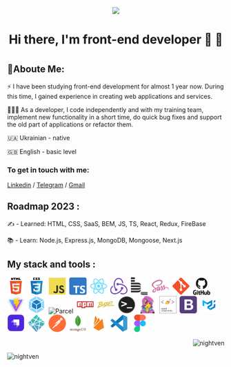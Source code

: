 <div id="header" align="center">
  <img src="https://media.giphy.com/media/4KzpjLvJjJknJ5Xuak/giphy.gif" width="100"/>
</div>
<h1 align="center">Hi there, I'm front-end developer 🤝 🤙<h1>

<h2>💁Aboute Me:</h2>
<div>
  <p>⚡️ I have been studying front-end development for almost 1 year now. During this time, I gained experience in creating web applications and services.</p>
  <p>👩🏼‍💻 As a developer, I code independently and with my training team, implement new functionality in a short time, do quick bug fixes and support the old part of applications or refactor them.</p>
<p>🇺🇦 Ukrainian - native</p>
<p>🇬🇧 English - basic level</p>
</div>

<h3 align="left">To get in touch with me:</h3>
<p align="left">
 <a href="https://www.linkedin.com/in/vitaliybeyar/)" target="_blank" rel="noreferrer">Linkedin</a> /
 <a href="https://t.me/nightven" target="_blank" rel="noreferrer">Telegram</a> /
 <a href="mailto:vitaliy.beyar@gmail.com" target="_blank" rel="noreferrer">Gmail</a>
</p>


<h2>Roadmap 2023 :</h2>
<p>✍️ - Learned: HTML, CSS, SaaS, BEM, JS, TS, React, Redux, FireBase</p>
<p>📚 - Learn: Node.js, Express.js, MongoDB, Mongoose, Next.js</p>
<h2>My stack and tools :</h2>
<div>
  <img src="./images/html5-original.svg" title="HTML5" alt="HTML5" width="40" height="40"/>&nbsp;
  <img src="./images/css3-original.svg"  title="CSS3" alt="CSS3" width="40" height="40"/>&nbsp;
  <img src="./images/javascript-original.svg"  title="JS" alt="JS" width="40" height="40"/>&nbsp;
  <img src="./images/typescript.png"  title="TS" alt="TS" width="40" height="40"/>&nbsp;
  <img src="./images/react-original.svg"  title="React" alt="React" width="40" height="40"/>&nbsp;
  <img src="./images/redux-original.svg"  title="Redux" alt="Redux" width="40" height="40"/>&nbsp;
  <img src="./images/bem-original.svg" title="Bem" alt="Bem" width="40" height="40"/>&nbsp;
  <img src="./images/sass-original.svg" title="Sass" alt="Sass" width="40" height="40"/>&nbsp;
  <img src="./images/git-original.svg" title="Git" alt="Git" width="40" height="40"/>&nbsp;
  <img src="./images/github-original.svg" title="GitHub"  alt="GitHub" width="40"/>&nbsp;
  <img src="./images/vite-original.png" title="Vite" alt="Vite" width="40" height="40"/>&nbsp;
  <img src="./images/webpack-original.svg" title="Webpack" alt="Webpack" width="40" height="40"/>&nbsp;
  <img src="./images/parcel-original.avif" title="Parcel" alt="Parcel" width="40" height="40"/>&nbsp;
  <img src="./images/npm-original.svg" title="Npm" alt="Npm" width="40" height="40"/>&nbsp;
  <img src="./images/babel-original.svg" title="Babel" alt="Babel" width="40" height="40"/>&nbsp;
  <img src="./images/terminal-original.png" title="Terminal" alt="Terminal" width="40" height="40"/>&nbsp;
  <img src="./images/emotion-original.png" title="Emotion" alt="Emotion" width="40" height="40"/>&nbsp;
  <img src="./images/styled-components.png" title="Styled-components" alt="Styled-components" width="40" height="40"/>&nbsp;
  <img src="./images/bootstrap.png" title="Bootstrap" alt="Bootstrap" width="40" height="40"/>&nbsp;
  <img src="./images/materialUI.png" title="MaterialUI" alt="MaterialUI" width="40" height="40"/>&nbsp;
  <img src="./images/strapi.png" title="Strapi" alt="Strapi" width="40" height="40"/>&nbsp;
  <img src="./images/netlify-original.svg" title="Netlify" alt="Netlify" width="40" height="40"/>&nbsp;
  <img src="./images/postman-original.svg" title="Postman" alt="Postman" width="40" height="40"/>&nbsp;
  <img src="./images/mongodb-original.svg" title="MongoDB" alt="MongoDB" width="40" height="40"/>&nbsp;
  <img src="./images/firebase-original.svg" title="Firebase" alt="Firebase" width="40" height="40"/>&nbsp;
  <img src="./images/vscode-original.svg" title="Visual Studio Code" alt="Visual Studio Code" width="40" height="40"/>&nbsp;
  <img src="./images/figma-original.svg" title="Figma" alt="Figma" width="40" height="40"/>&nbsp;
</div>

<div align="center"> 
  <p>&nbsp;<img align="right" src="https://github-readme-stats.vercel.app/api?username=nightven&show_icons=true&theme=neon&title_color=a2208a&text_color=ffffff&locale=en" alt="nightven" /></p>
  
<p><img align="left" src="https://github-readme-stats.vercel.app/api/top-langs?username=nightven&show_icons=true&theme=neon&title_color=a2208a&text_color=ffffff&locale=en&layout=compact" alt="nightven" /></p>
</div>
